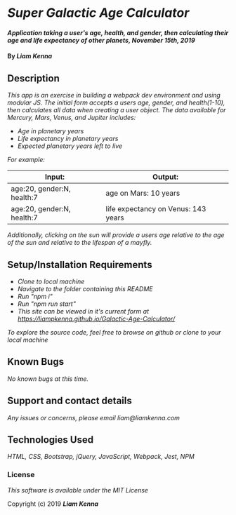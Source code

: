 # _Super Galactic Age Calculator_

#### _Application taking a user's age, health, and gender, then calculating their age and life expectancy of other planets, November 15th, 2019_

#### By _**Liam Kenna**_

## Description

_This app is an exercise in building a webpack dev environment and using modular JS. The initial form accepts a users age, gender, and health(1-10), then calculates all data when creating a user object.  The data available for Mercury, Mars, Venus, and Jupiter includes:_

* _Age in planetary years_
* _Life expectancy in planetary years_
* _Expected planetary years left to live_

_For example:_

| Input:  | Output:   |
|---|---|
|age:20, gender:N, health:7|age on Mars: 10 years|
|age:20, gender:N, health:7|life expectancy on Venus: 143 years|

_Additionally, clicking on the sun will provide a users age relative to the age of the sun and relative to the lifespan of a mayfly._

## Setup/Installation Requirements

* _Clone to local machine_
* _Navigate to the folder containing this README_
* _Run "npm i"_
* _Run "npm run start"_
* _This site can be viewed in it's current form at https://liampkenna.github.io/Galactic-Age-Calculator/_


_To explore the source code, feel free to browse on github or clone to your local machine_

## Known Bugs

_No known bugs at this time._

## Support and contact details

_Any issues or concerns, please email liam@liamkenna.com_

## Technologies Used

_HTML, CSS, Bootstrap, jQuery, JavaScript, Webpack, Jest, NPM_

### License

*This software is available under the MIT License*

Copyright (c) 2019 **_Liam Kenna_**
